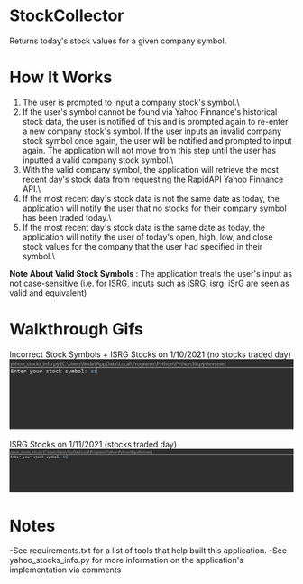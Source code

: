 # StockCollector
 Returns today's stock values for a given company symbol. 
 
 # How It Works
 1) The user is prompted to input a company stock's symbol.\
 2) If the user's symbol cannot be found via Yahoo Finnance's historical stock data, the user is notified of this and is prompted again to re-enter a new company stock's symbol. If the user inputs an invalid company stock symbol once again,  the user will be notified and prompted to input again. The application will not move from this step until the user has inputted a valid company stock symbol.\
 3) With the valid company symbol, the application will retrieve the most recent day's stock data from requesting the RapidAPI Yahoo Finnance API.\
 4) If the most recent day's stock data is not the same date as today, the application will notify the user that no stocks for their company symbol has been traded today.\
 5) If the most recent day's stock data is the same date as today, the application will notify the user of today's open, high, low, and close stock values for the company that the user had specified in their symbol.\
 
 **Note About Valid Stock Symbols** : The application treats the user's input as not case-sensitive (i.e. for ISRG, inputs such as iSRG, isrg, iSrG are seen as valid and equivalent) 
 
 # Walkthrough Gifs
 Incorrect Stock Symbols + ISRG Stocks on 1/10/2021 (no stocks traded day)\
 <img src ="walkthroughNoStocks.gif" width=600> <br>
 
 ISRG Stocks on 1/11/2021 (stocks traded day)\
<img src="walkthroughStocks.gif" width=1000><br>

# Notes
-See requirements.txt for a list of tools that help built this application. 
-See yahoo_stocks_info.py for more information on the application's implementation via comments


